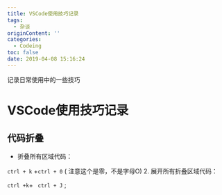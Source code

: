 ```yaml
---
title: VSCode使用技巧记录
tags:
  - 杂谈
originContent: ''
categories:
  - Codeing
toc: false
date: 2019-04-08 15:16:24
---
```


记录日常使用中的一些技巧
<!--more-->
# VSCode使用技巧记录
## 代码折叠

- 折叠所有区域代码：

`ctrl + k` +`ctrl + 0`  ( 注意这个是零，不是字母O)
2. 展开所有折叠区域代码：

`ctrl +k`+ ` ctrl + J` ;
